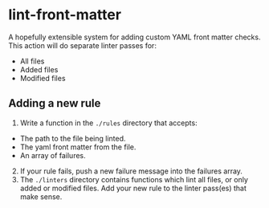 # lint-front-matter

A hopefully extensible system for adding custom YAML front matter checks.
This action will do separate linter passes for:
- All files
- Added files
- Modified files

## Adding a new rule

1. Write a function in the `./rules` directory that accepts:
  - The path to the file being linted.
  - The yaml front matter from the file.
  - An array of failures.
2. If your rule fails, push a new failure message into the failures array.
3. The `./linters` directory contains functions which lint all files, or only
   added or modified files. Add your new rule to the linter pass(es) that make
   sense.